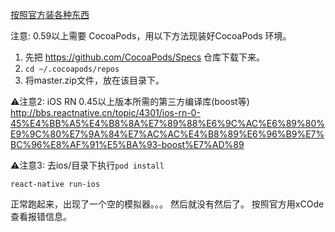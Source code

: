 [按照官方装各种东西](https://reactnative.cn/docs/0.51/getting-started.html#content)

注意: 0.59以上需要 CocoaPods，用以下方法现装好CocoaPods 环境。
1.  先把 https://github.com/CocoaPods/Specs 仓库下载下来。
2. `cd ~/.cocoapods/repos`
3. 将master.zip文件，放在该目录下。

⚠️注意2: iOS RN 0.45以上版本所需的第三方编译库(boost等)
http://bbs.reactnative.cn/topic/4301/ios-rn-0-45%E4%BB%A5%E4%B8%8A%E7%89%88%E6%9C%AC%E6%89%80%E9%9C%80%E7%9A%84%E7%AC%AC%E4%B8%89%E6%96%B9%E7%BC%96%E8%AF%91%E5%BA%93-boost%E7%AD%89

⚠️注意3: 去ios/目录下执行`pod install`

	react-native run-ios

正常跑起来，出现了一个空的模拟器。。。
然后就没有然后了。
按照官方用xCOde查看报错信息。
